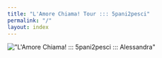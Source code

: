 ```yaml
---
title: "L'Amore Chiama! Tour ::: 5pani2pesci"
permalink: "/"
layout: index
---
```


!["L'Amore Chiama! ::: 5pani2pesci ::: Alessandra"]({{site.baseurl}}/images/ale-vola-min.jpg)

